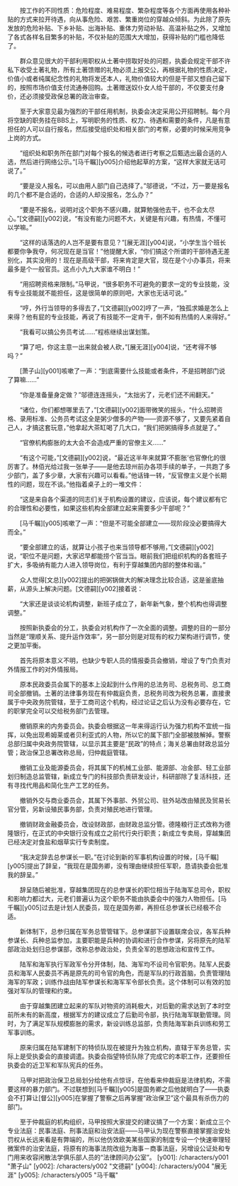 　　按工作的不同性质：危险程度、难易程度、繁杂程度等各个方面再使用各种补贴的方式来拉开待遇，向从事危险、艰苦、繁重岗位的穿越众倾斜。为此除了原先发放的危险补贴、下乡补贴、出海补贴、重体力劳动补贴、高温补贴之外，又增加了各式各样名目繁多的补贴，不仅补贴的范围大大增加，获得补贴的门槛也降低了。

　　群众意见很大的干部利用职权从土著中捞取好处的问题，执委会规定干部不许私下收受土著礼物，所有土著馈赠的礼物必须上报交公，再根据礼物的性质决定，价值小或者纯属纪念性的礼物将发还本人，礼物价值较大的但是干部又想自己留下的，按照市场价值支付流通券回购。土著赠送奴仆女人给干部的，不仅要支付身价，还必须接受政保总署的政治审查。

　　至于大家意见最为强烈的干部任用机制，执委会决定采用公开招聘制。每个月将空缺的职务挂在BBS上，写明职务的性质、权力、待遇和需要的条件，凡是有意担任的人可以自行报名，然后接受组织处和相关部门的考察，必要的时候采用竞争上岗的方式。

　　“组织处和职务所在部门对每个报名的候选者进行考察之后甄选出最合适的人选，然后进行网络公示。”[马千瞩][y005]介绍他起草的方案，“这样大家就无话可说了。”

　　“要是没人报名，可以由用人部门自己选择了。”邬德说，“不过，万一要是报名的几个都不是合适的，合适的人却没报名，怎么办？”

　　“要是不报名，说明对这个职务不感兴趣，就算勉强他去干，也不会太尽心。”[文德嗣][y002]说，“有没有能力问题不大，关键是有兴趣，有热情，不懂可以学嘛。”

　　“这样的话落选的人岂不是要有意见？”[展无涯][y004]说，“小学生当个班长都要你争我夺，何况现在是当官！”他提醒大家，“你们搞这个所谓的干部待遇无差别化，其实没用的！现在是高级干部，将来肯定是大官，现在是个小办事员，将来最多是个一般官员。这点小九九大家谁不明白！”

　　“用招聘资格来限制。”马甲说，“很多职务不可避免的要求一定的专业技能，没有专业技能就不能担任，这是很简单的原则吧，大家也无话可说。”

　　“哼，外行当领导的多得去了，”[文德嗣][y002]哼了一声，“独孤求婚是怎么上来得？他有屁的专业技能，再说了有技能不一定肯干，倒不如有热情的人来得好。”

　　“我看可以搞公务员考试……”程栋继续出谋划策。

　　“算了吧，你这主意一出来就会被人砍，”[展无涯][y004]说，“还考得不够吗？”

　　[萧子山][y001]咳嗽了一声：“到底需要什么技能或者条件，不是招聘部门说了算嘛……”

　　“你是准备量身定做？”邬德连连摇头，“太拙劣了，元老们还不闹翻天。”

　　“诸位，你们都想哪里去了，”[文德嗣][y002]面带微笑的摇头，“什么招聘资格、录用标准、公务员考试这全是粥少僧多的产物——资源不够了，又要先紧着自己人，才搞这套玩意，”他拿起大茶缸喝了几大口，“我们把粥搞得多点就是了。”

　　“官僚机构膨胀的太大会不会造成严重的官僚主义……”

　　“有这个可能，”[文德嗣][y002]说，“最近这半年来就算‘不膨胀’也官僚化的很厉害了。林佰光给过我一张单子——是他去琼州前办各项手续的单子，一共跑了多少部门，盖了多少章，大家有兴趣可以看看。”他话锋一转，“反官僚主义是个长期性的问题，现在不谈。”他指着桌子上的一堆文件：

　　“这是来自各个渠道的同志们关于机构设置的建议，应该说，每个建议都有它的合理性和必要性，如果这些机构全部建立起来需要多少干部呢？”

　　[马千瞩][y005]咳嗽了一声：“但是不可能全部建立——现阶段没必要搞得大而全。”

　　“要全部建立的话，就算让小孩子也来当领导都不够用，”[文德嗣][y002]说，“职位不是问题，大家迟早都能捞个官当当。眼前我们把组织机构的各套班子扩大，多吸纳有能力人进入领导岗位，有利于穿越集团内部的整体和谐。”

　　众人觉得[文总][y002]提出的把粥锅做大的解决理念比较合适，这是釜底抽薪，从源头上解决问题。[文德嗣][y002]接着说：

　　“大家还是谈谈论机构调整，新班子成立了，新年新气象，整个机构也得调整调整。”

　　按照新执委会的分工，执委会对机构作了一次全面的调整。调整的目的一部分当然是“理顺关系、提升运作效率”，另一部分则是对现有的权力架构进行调节，使之更加平衡。

　　首先将原本意义不明，也缺少专职人员的情报委员会撤销，增设了专门负责对外情报工作的对外情报局。

　　原本民政委员会属下的基本上没起到什么作用的总法务司、总税务司、总工商司全部撤销。土著的法律事务现在有仲裁庭负责，总税务司改为税务总署，直接隶属于中央政务院管辖，至于工商司这个机构，经过论证之后认为没有必要存在，它的职掌完全可以交给税务部门去管理。

　　撤销原来的内务委员会。执委会根据这一年来得运行认为强力机构不宜统一指挥，以免出现希姆莱或者贝利亚式的人物，所以它的属下部门全部被肢解掉。警察总部归属中央政务院管辖，以显示其主要是“民政”的特点；海关总署由财政总监分管；政治保卫总署改称总局，归仲裁庭管辖。

　　撤销工业及能源委员会，将其属下的机械工业部、能源部、冶金部、轻工业部划归制造总监管辖，新成立专门的科技部负责研发设计，科研部除了复活科技，还有寻找代用品和简化生产工艺的任务。

　　撤销外交与商业委员会，其属下外事部、外贸公司、驻外站改由殖民及贸易长官分管，另新设殖民事务部，负责对殖民地进行管理。

　　撤销财政金融委员会，改设财政部，由财政总监分管。德隆粮行正式改称为德隆银行，在正式的中央银行没有成立之前代行央行职责；新成立专卖局，穿越集团已经决定对食盐和烟草实行专卖制度。

　　“我决定辞去总参谋长一职。”在讨论到新的军事机构设置的时候，[马千瞩][y005]提出了辞呈，“我现在是国务卿，没有理由继续担任军职，恳请执委会批准我的辞呈。”

　　辞呈随后被批准，穿越集团现在的总参谋长的职位相当于陆海军总司令，职权和影响力都过大，元老们普遍认为这个职务不能由执委会中的强力人物担任。[马千瞩][y005]过去是计划人民委员，现在是国务卿，再担任总参谋长已经极不合适。

　　新体制下，总参归属在军务总管管辖下。总参谋部下设置联席会议，各军兵种参谋长、兵种总监参加，主要职能是兵种的协调和进行合作参谋，另将原先的陆军部政治处划归总参谋部，改称总参政治处，负责全军的思想政治和宣传工作。

　　陆军和海军执行军政军令分开体制，陆、海军均不设司令官职务。陆军人民委员和海军人民委员不再是原先的司令官的角色，而是军队的行政首脑，负责管理陆海军的军政；训练作战由陆军参谋长和海军军令部长负责。这个体制可以有效的加强对军队的管理和约束。

　　由于穿越集团建立起来的军队对物资的消耗极大，对后勤的需求达到了本时空前所未有的新高度，根据军方的建议成立了后勤司令部，执行陆海军联勤管理。同时，为了满足军队规模膨胀的需求，新设训练总监部，负责陆海军新兵训练和劳工军事训练。

　　原来归属在陆军建制下的特侦队现在被提升为独立机构，直辖于军务总管，实际上是受执委会的直接调遣。执委会指望特侦队除了完成它的本职工作，还要担任执委会的近卫军和军队宪兵的任务。

　　马甲对把政治保卫总局划分给他有点惊讶，在他看来仲裁庭是法律机构，不需要这样的暴力部门。不过联想到[马千瞩][y005]是国务卿之后他就明白了——执委会不打算让[督公][y005]在掌握了警察之后再掌握“政治保卫”这个最具有杀伤力的部门。

　　至于仲裁庭的机构组织，马甲按照大家提交的建议搞了一个方案：新成立三个专业法庭：民事法庭、刑事法庭和治安法庭——马甲认为现在警察直接掌握治安处罚权从长远来看是有弊端的，所以他仿效欧美某些国家的制度专设一个快速审理轻微案件的治安法庭，将原有的海事法院改组为海事－商事法庭，另增设公证处和专门用来收容闲散法学俱乐部人员的“法律顾问办公室”。
[y001]: /characters/y001 "萧子山"
[y002]: /characters/y002 "文德嗣"
[y004]: /characters/y004 "展无涯"
[y005]: /characters/y005 "马千瞩"
